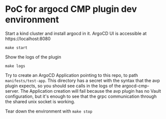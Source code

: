 # PoC for argocd CMP plugin dev environment

Start a kind cluster and install argocd in it. ArgoCD UI is accessible at https://localhost:8080

`make start`

Show the logs of the plugin

`make logs`

Try to create an ArgoCD Application pointing to this repo, to path `manifests/test-app`. This directory has a secret with the syntax that the avp plugin expects, so you should see calls in the logs of the argocd-cmp-server. The Application creation will fail because the avp plugin has no Vault configuration, but it's enough to see that the grpc communication through the shared unix socket is working.

Tear down the environment with `make stop`
